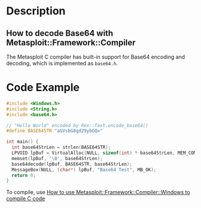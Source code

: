 # Description

## How to decode Base64 with Metasploit::Framework::Compiler

The Metasploit C compiler has built-in support for Base64 encoding and decoding, which is implemented as `base64.h`.

# Code Example

```c
#include <Windows.h>
#include <String.h>
#include <base64.h>

// "Hello World" encoded by Rex::Text.encode_base64()
#define BASE64STR "aGVsbG8gd29ybGQ="

int main() {
  int base64StrLen = strlen(BASE64STR);
  LPVOID lpBuf = VirtualAlloc(NULL, sizeof(int) * base64StrLen, MEM_COMMIT, PAGE_EXECUTE_READWRITE);
  memset(lpBuf, '\0', base64StrLen);
  base64decode(lpBuf, BASE64STR, base64StrLen);
  MessageBox(NULL, (char*) lpBuf, "Base64 Test", MB_OK);
  return 0;
}
```

To compile, use [How to use Metasploit::Framework::Compiler::Windows to compile C code](https://github.com/rapid7/metasploit-framework/wiki/How-to-use-Metasploit%3A%3AFramework%3A%3ACompiler%3A%3AWindows-to-compile-C-code)